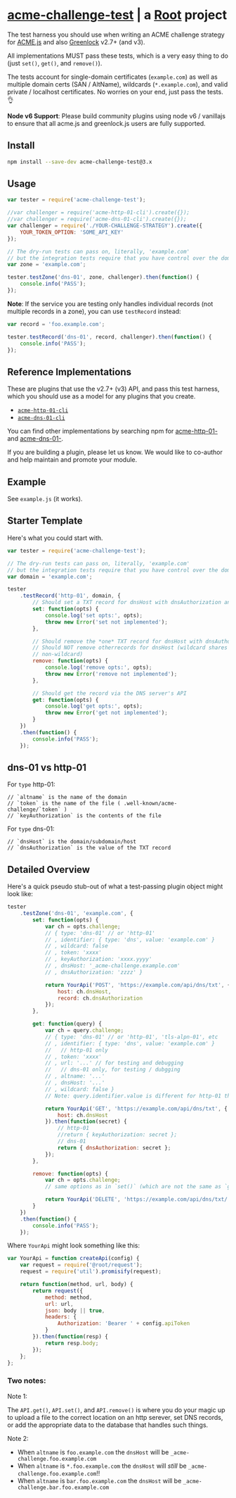 # [acme-challenge-test](https://git.rootprojects.org/root/acme-challenge-test.js.git) | a [Root](https://rootprojects.org) project

The test harness you should use when writing an ACME challenge strategy
for [ACME.js](https://git.coolaj86.com/coolaj86/acme-v2.js) and also [Greenlock](https://git.coolaj86.com/coolaj86/greenlock-express.js) v2.7+ (and v3).

All implementations MUST pass these tests, which is a very easy thing to do (just `set()`, `get()`, and `remove()`).

The tests account for single-domain certificates (`example.com`) as well as multiple domain certs (SAN / AltName),
wildcards (`*.example.com`), and valid private / localhost certificates. No worries on your end, just pass the tests. 👌

**Node v6 Support**: Please build community plugins using node v6 / vanillajs to ensure that all acme.js and greenlock.js users are fully supported.

## Install

```bash
npm install --save-dev acme-challenge-test@3.x
```

## Usage

```js
var tester = require('acme-challenge-test');

//var challenger = require('acme-http-01-cli').create({});
//var challenger = require('acme-dns-01-cli').create({});
var challenger = require('./YOUR-CHALLENGE-STRATEGY').create({
	YOUR_TOKEN_OPTION: 'SOME_API_KEY'
});

// The dry-run tests can pass on, literally, 'example.com'
// but the integration tests require that you have control over the domain
var zone = 'example.com';

tester.testZone('dns-01', zone, challenger).then(function() {
	console.info('PASS');
});
```

**Note**: If the service you are testing only handles individual records
(not multiple records in a zone), you can use `testRecord` instead:

```js
var record = 'foo.example.com';

tester.testRecord('dns-01', record, challenger).then(function() {
	console.info('PASS');
});
```

## Reference Implementations

These are plugins that use the v2.7+ (v3) API, and pass this test harness,
which you should use as a model for any plugins that you create.

- [`acme-http-01-cli`](https://git.rootprojects.org/root/acme-http-01-cli.js)
- [`acme-dns-01-cli`](https://git.rootprojects.org/root/acme-dns-01-cli.js)

You can find other implementations by searching npm for [acme-http-01-](https://www.npmjs.com/search?q=acme-http-01-)
and [acme-dns-01-](https://www.npmjs.com/search?q=acme-dns-01-).

If you are building a plugin, please let us know.
We would like to co-author and help maintain and promote your module.

## Example

See `example.js` (it works).

## Starter Template

Here's what you could start with.

```js
var tester = require('acme-challenge-test');

// The dry-run tests can pass on, literally, 'example.com'
// but the integration tests require that you have control over the domain
var domain = 'example.com';

tester
	.testRecord('http-01', domain, {
		// Should set a TXT record for dnsHost with dnsAuthorization and ttl || 300
		set: function(opts) {
			console.log('set opts:', opts);
			throw new Error('set not implemented');
		},

		// Should remove the *one* TXT record for dnsHost with dnsAuthorization
		// Should NOT remove otherrecords for dnsHost (wildcard shares dnsHost with
		// non-wildcard)
		remove: function(opts) {
			console.log('remove opts:', opts);
			throw new Error('remove not implemented');
		},

		// Should get the record via the DNS server's API
		get: function(opts) {
			console.log('get opts:', opts);
			throw new Error('get not implemented');
		}
	})
	.then(function() {
		console.info('PASS');
	});
```

## dns-01 vs http-01

For `type` http-01:

    // `altname` is the name of the domain
    // `token` is the name of the file ( .well-known/acme-challenge/`token` )
    // `keyAuthorization` is the contents of the file

For `type` dns-01:

    // `dnsHost` is the domain/subdomain/host
    // `dnsAuthorization` is the value of the TXT record

## Detailed Overview

Here's a quick pseudo stub-out of what a test-passing plugin object might look like:

```js
tester
	.testZone('dns-01', 'example.com', {
		set: function(opts) {
			var ch = opts.challenge;
			// { type: 'dns-01' // or 'http-01'
			// , identifier: { type: 'dns', value: 'example.com' }
			// , wildcard: false
			// , token: 'xxxx'
			// , keyAuthorization: 'xxxx.yyyy'
			// , dnsHost: '_acme-challenge.example.com'
			// , dnsAuthorization: 'zzzz' }

			return YourApi('POST', 'https://example.com/api/dns/txt', {
				host: ch.dnsHost,
				record: ch.dnsAuthorization
			});
		},

		get: function(query) {
			var ch = query.challenge;
			// { type: 'dns-01' // or 'http-01', 'tls-alpn-01', etc
			// , identifier: { type: 'dns', value: 'example.com' }
			//   // http-01 only
			// , token: 'xxxx'
			// , url: '...' // for testing and debugging
			//   // dns-01 only, for testing / dubgging
			// , altname: '...'
			// , dnsHost: '...'
			// , wildcard: false }
			// Note: query.identifier.value is different for http-01 than for dns-01

			return YourApi('GET', 'https://example.com/api/dns/txt', {
				host: ch.dnsHost
			}).then(function(secret) {
				// http-01
				//return { keyAuthorization: secret };
				// dns-01
				return { dnsAuthorization: secret };
			});
		},

		remove: function(opts) {
			var ch = opts.challenge;
			// same options as in `set()` (which are not the same as `get()`

			return YourApi('DELETE', 'https://example.com/api/dns/txt/' + ch.dnsHost);
		}
	})
	.then(function() {
		console.info('PASS');
	});
```

Where `YourApi` might look something like this:

```js
var YourApi = function createApi(config) {
	var request = require('@root/request');
	request = require('util').promisify(request);

	return function(method, url, body) {
		return request({
			method: method,
			url: url,
			json: body || true,
			headers: {
				Authorization: 'Bearer ' + config.apiToken
			}
		}).then(function(resp) {
			return resp.body;
		});
	};
};
```

### Two notes:

Note 1:

The `API.get()`, `API.set()`, and `API.remove()` is where you do your magic up to upload a file to the correct
location on an http serever, set DNS records, or add the appropriate data to the database that handles such things.

Note 2:

- When `altname` is `foo.example.com` the `dnsHost` will be `_acme-challenge.foo.example.com`
- When `altname` is `*.foo.example.com` the `dnsHost` will _still_ be `_acme-challenge.foo.example.com`!!
- When `altname` is `bar.foo.example.com` the `dnsHost` will be `_acme-challenge.bar.foo.example.com`

